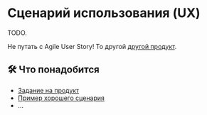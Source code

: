 # Сценарий использования (UX)

TODO.

Не путать с Agile User Story! То другой [другой продукт](/framework/agile-user-story/).

## 🛠️ Что понадобится

- [Задание на продукт](./assignment.yaml)
- [Пример хорошего сценария](./example.md)
- …